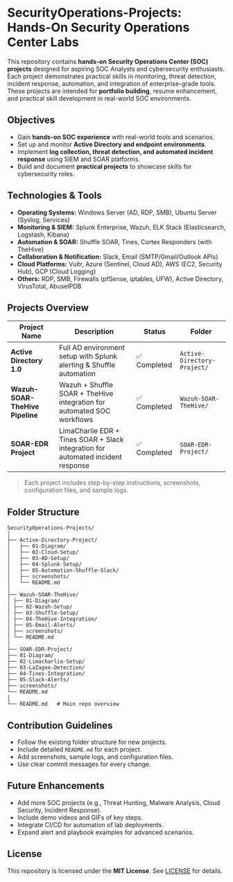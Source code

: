 # SecurityOperations-Projects: Hands-On Security Operations Center Labs

This repository contains **hands-on Security Operations Center (SOC) projects** designed for aspiring SOC Analysts and cybersecurity enthusiasts. Each project demonstrates practical skills in monitoring, threat detection, incident response, automation, and integration of enterprise-grade tools. These projects are intended for **portfolio building**, resume enhancement, and practical skill development in real-world SOC environments.

## Objectives

* Gain **hands-on SOC experience** with real-world tools and scenarios.  
* Set up and monitor **Active Directory and endpoint environments**.  
* Implement **log collection, threat detection, and automated incident response** using SIEM and SOAR platforms.  
* Build and document **practical projects** to showcase skills for cybersecurity roles.  


## Technologies & Tools

* **Operating Systems:** Windows Server (AD, RDP, SMB), Ubuntu Server (Syslog, Services)  
* **Monitoring & SIEM:** Splunk Enterprise, Wazuh, ELK Stack (Elasticsearch, Logstash, Kibana)  
* **Automation & SOAR:** Shuffle SOAR, Tines, Cortex Responders (with TheHive)  
* **Collaboration & Notification:** Slack, Email (SMTP/Gmail/Outlook APIs)
* **Cloud Platforms:** Vultr, Azure (Sentinel, Cloud AD), AWS (EC2, Security Hub), GCP (Cloud Logging)  
* **Others:** RDP, SMB, Firewalls (pfSense, iptables, UFW), Active Directory, VirusTotal, AbuseIPDB

## Projects Overview

| Project Name             | Description                                                         | Status      | Folder                      |
| ------------------------ | ------------------------------------------------------------------- | ----------- | --------------------------- |
| **Active Directory 1.0** | Full AD environment setup with Splunk alerting & Shuffle automation | ✅ Completed | `Active-Directory-Project/` |
| **Wazuh-SOAR-TheHive Pipeline** | Wazuh + Shuffle SOAR + TheHive integration for automated SOC workflows      | ✅ Completed | `Wazuh-SOAR-TheHive/`       |
| **SOAR-EDR Project**            | LimaCharlie EDR + Tines SOAR + Slack integration for automated incident response | ✅ Completed | `SOAR-EDR-Project/` |

> Each project includes step-by-step instructions, screenshots, configuration files, and sample logs.

## Folder Structure

```
SecurityOperations-Projects/
│
├── Active-Directory-Project/
│   ├── 01-Diagram/
│   ├── 02-Cloud-Setup/
│   ├── 03-AD-Setup/
│   ├── 04-Splunk-Setup/
│   ├── 05-Automation-Shuffle-Slack/
│   ├── screenshots/
│   └── README.md
│
├── Wazuh-SOAR-TheHive/
│ ├── 01-Diagram/
│ ├── 02-Wazuh-Setup/
│ ├── 03-Shuffle-Setup/
│ ├── 04-TheHive-Integration/
│ ├── 05-Email-Alerts/
│ ├── screenshots/
│ └── README.md
|
├── SOAR-EDR-Project/
├── 01-Diagram/
├── 02-Limacharlie-Setup/
├── 03-LaZagne-Detection/
├── 04-Tines-Integration/
├── 05-Slack-Alerts/
├── screenshots/
└── README.md
│
└── README.md   # Main repo overview
```
## Contribution Guidelines

* Follow the existing folder structure for new projects.
* Include detailed `README.md` for each project.
* Add screenshots, sample logs, and configuration files.
* Use clear commit messages for every change.

## Future Enhancements

* Add more SOC projects (e.g., Threat Hunting, Malware Analysis, Cloud Security, Incident Response).
* Include demo videos and GIFs of key steps.
* Integrate CI/CD for automation of lab deployments.
* Expand alert and playbook examples for advanced scenarios.

## License

This repository is licensed under the **MIT License**. See [LICENSE](LICENSE) for details.

